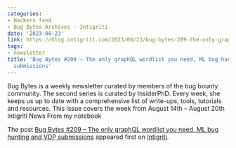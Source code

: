 ```yaml
---
categories:
- Hackers feed
- Bug Bytes Archives - Intigriti
date: '2023-08-23'
link: https://blog.intigriti.com/2023/08/23/bug-bytes-209-the-only-graphql-wordlist-you-need-ml-bug-hunting-and-vdp-submissions/
tags:
- newsletter
title: 'Bug Bytes #209 – The only graphQL wordlist you need, ML bug hunting and VDP
  submissions'
---
```


<p>Bug Bytes is a weekly newsletter curated by members of the bug bounty community. The second series is curated by InsiderPhD. Every week, she keeps us up to date with a comprehensive list of write-ups, tools, tutorials and resources. This issue covers the week from August 14th &#8211; August 20th Intigriti News From my notebook</p> <p>The post <a href="https://blog.intigriti.com/2023/08/23/bug-bytes-209-the-only-graphql-wordlist-you-need-ml-bug-hunting-and-vdp-submissions/" rel="nofollow">Bug Bytes #209 &#8211; The only graphQL wordlist you need, ML bug hunting and VDP submissions</a> appeared first on <a href="https://blog.intigriti.com" rel="nofollow">Intigriti</a>.</p>
